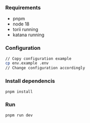
### Requirements
- pnpm
- node 18
- torii running
- katana running

### Configuration
```sh
// Copy configuration example
cp env.example .env
// Change configuration accordingly
```

### Install dependencis
```sh
pnpm install
```

### Run
```sh
pnpm run dev
```
